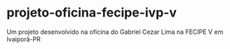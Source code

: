 # projeto-oficina-fecipe-ivp-v
Um projeto desenvolvido na oficina do Gabriel Cezar Lima na FECIPE V em Ivaiporã-PR
